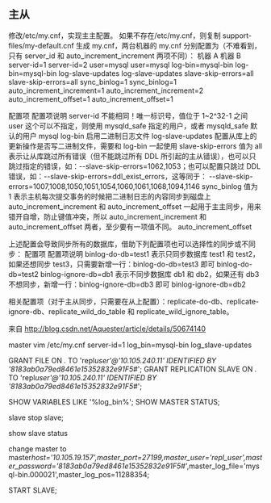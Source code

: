 ## 主从

修改/etc/my.cnf，实现主主配置。
如果不存在/etc/my.cnf，则复制 support-files/my-default.cnf 生成 my.cnf，两台机器的 my.cnf 分别配置为（不难看到，只有 server_id 和 auto_increment_increment 两项不同）：
机器 A 机器 B
server-id=1 server-id=2
user=mysql user=mysql
log-bin=mysql-bin log-bin=mysql-bin
log-slave-updates log-slave-updates
slave-skip-errors=all slave-skip-errors=all
sync_binlog=1 sync_binlog=1
auto_increment_increment=1 auto_increment_increment=2
auto_increment_offset=1 auto_increment_offset=1

配置项 配置项说明
server-id 不能相同！唯一标识号，值位于 1~2^32-1 之间
user 这个可以不指定，则使用 mysqld_safe 指定的用户，或者 mysqld_safe 默认的用户 mysql
log-bin 启用二进制日志文件
log-slave-updates 配置从库上的更新操作是否写二进制文件，需要和 log-bin 一起使用
slave-skip-errors 值为 all 表示让从库跳过所有错误（但不能跳过所有 DDL 所引起的主从错误），也可以只跳过指定的错误，如：--slave-skip-errors=1062,1053；也可以配置只跳过 DDL 错误，如：--slave-skip-errors=ddl_exist_errors，这等同于：
--slave-skip-errors=1007,1008,1050,1051,1054,1060,1061,1068,1094,1146
sync_binlog 值为 1 表示主机每次提交事务的时候把二进制日志的内容同步到磁盘上
auto_increment_increment 和 auto_increment_offset 一起用于主主同步，用来错开自增，防止键值冲突，所以 auto_increment_increment 和 auto_increment_offset 两者，至少要有一项值不同。
auto_increment_offset

上述配置会导致同步所有的数据库，借助下列配置项也可以选择性的同步或不同步：
配置项 配置项说明
binlog-do-db=test1 表示只同步数据库 test1 和 test2，如果还想同步 test3，只需要新增一行：binlog-do-db=test3 即可
binlog-do-db=test2
binlog-ignore-db=db1 表示不同步数据库 db1 和 db2，如果还有 db3 不想同步，新增一行：binlog-ignore-db=db3 即可
binlog-ignore-db=db2

相关配置项（对于主从同步，只需要在从上配置）：replicate-do-db、replicate-ignore-db、replicate_wild_do_table 和 replicate_wild_ignore_table。

来自 <http://blog.csdn.net/Aquester/article/details/50674140>

master
vim /etc/my.cnf
server-id=1
log_bin=mysql-bin
log_slave-updates

GRANT FILE ON _._ TO 'repl*user'@'10.105.240.11' IDENTIFIED BY '8183ab0a79ed8461e15352832e91F5*#';
GRANT REPLICATION SLAVE ON _._ TO 'repl*user'@'10.105.240.11' IDENTIFIED BY '8183ab0a79ed8461e15352832e91F5*#';

SHOW VARIABLES LIKE '%log_bin%';
SHOW MASTER STATUS;

slave
stop slave;

show slave status

change master to master*host='10.105.19.157',master_port=27199,master_user='repl_user',master_password='8183ab0a79ed8461e15352832e91F5*#',master_log_file='mysql-bin.000021',master_log_pos=11288354;

START SLAVE;
